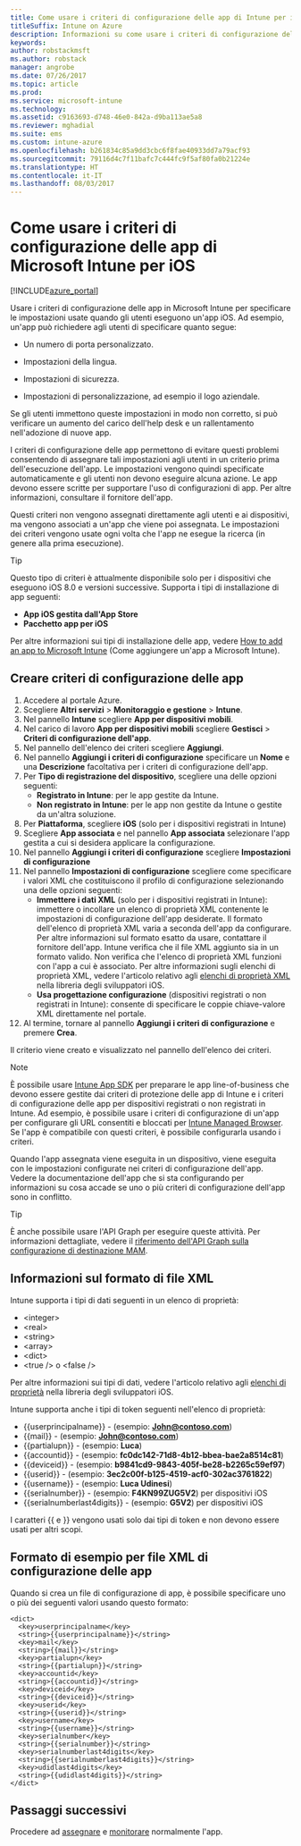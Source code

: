 ```yaml
---
title: Come usare i criteri di configurazione delle app di Intune per iOS
titleSuffix: Intune on Azure
description: Informazioni su come usare i criteri di configurazione delle app per fornire i dati di configurazione a un'app iOS in esecuzione."
keywords: 
author: robstackmsft
ms.author: robstack
manager: angrobe
ms.date: 07/26/2017
ms.topic: article
ms.prod: 
ms.service: microsoft-intune
ms.technology: 
ms.assetid: c9163693-d748-46e0-842a-d9ba113ae5a8
ms.reviewer: mghadial
ms.suite: ems
ms.custom: intune-azure
ms.openlocfilehash: b261834c85a9dd3cbc6f8fae40933dd7a79acf93
ms.sourcegitcommit: 79116d4c7f11bafc7c444fc9f5af80fa0b21224e
ms.translationtype: HT
ms.contentlocale: it-IT
ms.lasthandoff: 08/03/2017
---
```

# <a name="how-to-use-microsoft-intune-app-configuration-policies-for-ios"></a>Come usare i criteri di configurazione delle app di Microsoft Intune per iOS

[!INCLUDE[azure_portal](./includes/azure_portal.md)]

Usare i criteri di configurazione delle app in Microsoft Intune per specificare le impostazioni usate quando gli utenti eseguono un'app iOS. Ad esempio, un'app può richiedere agli utenti di specificare quanto segue:

-   Un numero di porta personalizzato.

-   Impostazioni della lingua.

-   Impostazioni di sicurezza.

-   Impostazioni di personalizzazione, ad esempio il logo aziendale.

Se gli utenti immettono queste impostazioni in modo non corretto, si può verificare un aumento del carico dell'help desk e un rallentamento nell'adozione di nuove app.

I criteri di configurazione delle app permettono di evitare questi problemi consentendo di assegnare tali impostazioni agli utenti in un criterio prima dell'esecuzione dell'app. Le impostazioni vengono quindi specificate automaticamente e gli utenti non devono eseguire alcuna azione. Le app devono essere scritte per supportare l'uso di configurazioni di app. Per altre informazioni, consultare il fornitore dell'app.

Questi criteri non vengono assegnati direttamente agli utenti e ai dispositivi, ma vengono associati a un'app che viene poi assegnata. Le impostazioni dei criteri vengono usate ogni volta che l'app ne esegue la ricerca (in genere alla prima esecuzione).

> [!TIP]
> Questo tipo di criteri è attualmente disponibile solo per i dispositivi che eseguono iOS 8.0 e versioni successive. Supporta i tipi di installazione di app seguenti:
>
> -   **App iOS gestita dall'App Store**
> -   **Pacchetto app per iOS**
>
> Per altre informazioni sui tipi di installazione delle app, vedere [How to add an app to Microsoft Intune](apps-add.md) (Come aggiungere un'app a Microsoft Intune).

## <a name="create-an-app-configuration-policy"></a>Creare criteri di configurazione delle app
1.  Accedere al portale Azure.
2.  Scegliere **Altri servizi** > **Monitoraggio e gestione** > **Intune**.
3.  Nel pannello **Intune** scegliere **App per dispositivi mobili**.
4.  Nel carico di lavoro **App per dispositivi mobili** scegliere **Gestisci** > **Criteri di configurazione dell'app**.
5.  Nel pannello dell'elenco dei criteri scegliere **Aggiungi**.
6.  Nel pannello **Aggiungi i criteri di configurazione** specificare un **Nome** e una **Descrizione** facoltativa per i criteri di configurazione dell'app.
7.  Per **Tipo di registrazione del dispositivo**, scegliere una delle opzioni seguenti:
    - **Registrato in Intune**: per le app gestite da Intune.
    - **Non registrato in Intune**: per le app non gestite da Intune o gestite da un'altra soluzione.
8.  Per **Piattaforma**, scegliere **iOS** (solo per i dispositivi registrati in Intune)
9.  Scegliere **App associata** e nel pannello **App associata** selezionare l'app gestita a cui si desidera applicare la configurazione.
10. Nel pannello **Aggiungi i criteri di configurazione** scegliere **Impostazioni di configurazione**
11. Nel pannello **Impostazioni di configurazione** scegliere come specificare i valori XML che costituiscono il profilo di configurazione selezionando una delle opzioni seguenti:
    - **Immettere i dati XML** (solo per i dispositivi registrati in Intune): immettere o incollare un elenco di proprietà XML contenente le impostazioni di configurazione dell'app desiderate. Il formato dell'elenco di proprietà XML varia a seconda dell'app da configurare. Per altre informazioni sul formato esatto da usare, contattare il fornitore dell'app.
Intune verifica che il file XML aggiunto sia in un formato valido. Non verifica che l'elenco di proprietà XML funzioni con l'app a cui è associato.
Per altre informazioni sugli elenchi di proprietà XML, vedere l'articolo relativo agli [elenchi di proprietà XML](https://developer.apple.com/library/ios/documentation/Cocoa/Conceptual/PropertyLists/UnderstandXMLPlist/UnderstandXMLPlist.html) nella libreria degli sviluppatori iOS.
    - **Usa progettazione configurazione** (dispositivi registrati o non registrati in Intune): consente di specificare le coppie chiave-valore XML direttamente nel portale.
11. Al termine, tornare al pannello **Aggiungi i criteri di configurazione** e premere **Crea**.

Il criterio viene creato e visualizzato nel pannello dell'elenco dei criteri.



>[!Note]
>È possibile usare [Intune App SDK](https://docs.microsoft.com/intune/app-sdk-ios) per preparare le app line-of-business che devono essere gestite dai criteri di protezione delle app di Intune e i criteri di configurazione delle app per dispositivi registrati o non registrati in Intune. Ad esempio, è possibile usare i criteri di configurazione di un'app per configurare gli URL consentiti e bloccati per [Intune Managed Browser](app-configuration-managed-browser.md). Se l'app è compatibile con questi criteri, è possibile configurarla usando i criteri.


Quando l'app assegnata viene eseguita in un dispositivo, viene eseguita con le impostazioni configurate nei criteri di configurazione dell'app.
Vedere la documentazione dell'app che si sta configurando per informazioni su cosa accade se uno o più criteri di configurazione dell'app sono in conflitto.

>[!Tip]
>È anche possibile usare l'API Graph per eseguire queste attività. Per informazioni dettagliate, vedere il [riferimento dell'API Graph sulla configurazione di destinazione MAM](https://graph.microsoft.io/docs/api-reference/beta/api/intune_mam_targetedmanagedappconfiguration_create).


## <a name="information-about-the-xml-file-format"></a>Informazioni sul formato di file XML

Intune supporta i tipi di dati seguenti in un elenco di proprietà:

- &lt;integer&gt;
- &lt;real&gt;
- &lt;string&gt;
- &lt;array&gt;
- &lt;dict&gt;
- &lt;true /&gt; o &lt;false /&gt;

Per altre informazioni sui tipi di dati, vedere l'articolo relativo agli [elenchi di proprietà](https://developer.apple.com/library/ios/documentation/Cocoa/Conceptual/PropertyLists/AboutPropertyLists/AboutPropertyLists.html) nella libreria degli sviluppatori iOS.

Intune supporta anche i tipi di token seguenti nell'elenco di proprietà:
- \{\{userprincipalname\}\} - (esempio: **John@contoso.com**)
- \{\{mail\}\} - (esempio: **John@contoso.com**)
- \{\{partialupn\}\} - (esempio: **Luca**)
- \{\{accountid\}\} - (esempio: **fc0dc142-71d8-4b12-bbea-bae2a8514c81**)
- \{\{deviceid\}\} - (esempio: **b9841cd9-9843-405f-be28-b2265c59ef97**)
- \{\{userid\}\} - (esempio: **3ec2c00f-b125-4519-acf0-302ac3761822**)
- \{\{username\}\} - (esempio: **Luca Udinesi**)
- \{\{serialnumber\}\} - (esempio: **F4KN99ZUG5V2**) per dispositivi iOS
- \{\{serialnumberlast4digits\}\} - (esempio: **G5V2**) per dispositivi iOS

I caratteri \{\{ e \}\} vengono usati solo dai tipi di token e non devono essere usati per altri scopi.

## <a name="example-format-for-an-app-configuration-xml-file"></a>Formato di esempio per file XML di configurazione delle app

Quando si crea un file di configurazione di app, è possibile specificare uno o più dei seguenti valori usando questo formato:

```
<dict>
  <key>userprincipalname</key>
  <string>{{userprincipalname}}</string>
  <key>mail</key>
  <string>{{mail}}</string>
  <key>partialupn</key>
  <string>{{partialupn}}</string>
  <key>accountid</key>
  <string>{{accountid}}</string>
  <key>deviceid</key>
  <string>{{deviceid}}</string>
  <key>userid</key>
  <string>{{userid}}</string>
  <key>username</key>
  <string>{{username}}</string>
  <key>serialnumber</key>
  <string>{{serialnumber}}</string>
  <key>serialnumberlast4digits</key>
  <string>{{serialnumberlast4digits}}</string>
  <key>udidlast4digits</key>
  <string>{{udidlast4digits}}</string>
</dict>

```

## <a name="next-steps"></a>Passaggi successivi

Procedere ad [assegnare](apps-deploy.md) e [monitorare](apps-monitor.md) normalmente l'app.